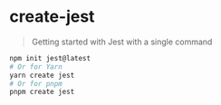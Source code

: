 # create-jest

> Getting started with Jest with a single command

```bash
npm init jest@latest
# Or for Yarn
yarn create jest
# Or for pnpm
pnpm create jest
```

